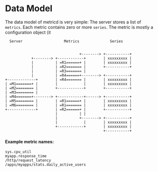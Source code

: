 Data Model
==========

The data model of metricd is very simple: The server stores a list of `metrics`.
Each metric contains zero or more `series`. The metric is mostly a configuration object (it 


      Server                   Metrics              Series


                                      +--------> +-----------+
                +--------> +------------+        | xxxxxxxxx |
                |          | =R1======+ |        | xxxxxxxxx |
                |          | =R2======= |        +-----------+
                |          | =R3======= |
                |          | =R4======+--------> +-----------+
    +-------------+        | =R4======= |        | xxxxxxxxx |
    | =M1=======+ |        |            |        | xxxxxxxxx |
    | =M2======== |        +------------+        +-----------+
    | =M3======== |
    | =M4=======+--------> +------------+------> +-----------+
    | =M5======== |        | =R1======+ |        | xxxxxxxxx |
    | =M6======== |        | =R1======= |        | xxxxxxxxx |
    +-------------+        | =R2======+ |        +-----------+
                           |          | |
                           |          +--------> +-----------+
                           |            |        | xxxxxxxxx |
                           +------------+        | xxxxxxxxx |
                                                 +-----------+




#### Example metric names:

    sys.cpu_util
    myapp.response_time
    /http/request_latency
    /apps/myapps/stats.daily_active_users
